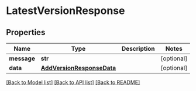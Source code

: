 # LatestVersionResponse

## Properties
Name | Type | Description | Notes
------------ | ------------- | ------------- | -------------
**message** | **str** |  | [optional] 
**data** | [**AddVersionResponseData**](AddVersionResponseData.md) |  | [optional] 

[[Back to Model list]](../README.md#documentation-for-models) [[Back to API list]](../README.md#documentation-for-api-endpoints) [[Back to README]](../README.md)


